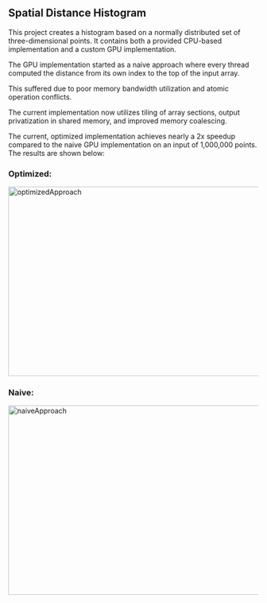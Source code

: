 ## Spatial Distance Histogram
This project creates a histogram based on a normally distributed set of three-dimensional points.
It contains both a provided CPU-based implementation and a custom GPU implementation.

The GPU implementation started as a naive approach where every thread computed the distance from its own index to the top of the input array.

This suffered due to poor memory bandwidth utilization and atomic operation conflicts.

The current implementation now utilizes tiling of array sections, output privatization in shared memory, and improved memory coalescing.

The current, optimized implementation achieves nearly a 2x speedup compared to the naive GPU implementation on an input of 1,000,000 points. The results are shown below:

### Optimized:

<img width="781" height="381" alt="optimizedApproach" src="https://github.com/user-attachments/assets/70c9b8d3-97ca-475f-86a3-db37b83bdab7" />

### Naive:

<img width="774" height="381" alt="naiveApproach" src="https://github.com/user-attachments/assets/fe7b1195-9498-4c7b-8d6a-110308cb723b" />
